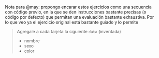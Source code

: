 Nota para @may: propongo encarar estos ejercicios como una secuencia con código previo, en la que se den instrucciones bastante precisas (o código por defecto) que permitan una evaluación bastante exhaustiva. Por lo que veo ya el ejercicio original está bastante guiado y lo permite

> Agregale a cada tarjeta la siguiente `data` (inventada)
>
> * nombre
> * sexo
> * color

